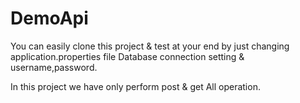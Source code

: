 # DemoApi

You can easily clone this project & test at your end by just changing application.properties file Database connection setting & username,password.


In this project we have only perform post & get All operation.

